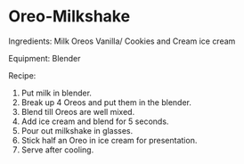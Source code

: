 # Oreo-Milkshake

Ingredients:
Milk
Oreos
Vanilla/ Cookies and Cream ice cream

Equipment:
Blender

Recipe:
1) Put milk in blender.
2) Break up 4 Oreos and put them in the blender.
3) Blend till Oreos are well mixed.
4) Add ice cream and blend for 5 seconds.
5) Pour out milkshake in glasses.
6) Stick half an Oreo in ice cream for presentation.
7) Serve after cooling.
